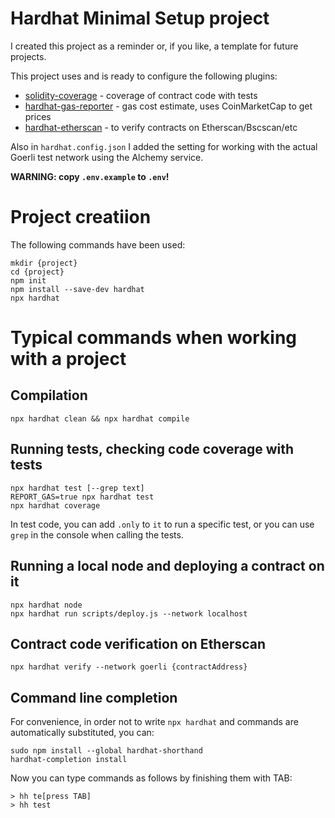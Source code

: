 # Hardhat Minimal Setup project

I created this project as a reminder or, if you like, a template for future projects.

This project uses and is ready to configure the following plugins:

* [solidity-coverage](https://www.npmjs.com/package/solidity-coverage) - coverage of contract code with tests
* [hardhat-gas-reporter](https://www.npmjs.com/package/hardhat-gas-reporter) - gas cost estimate, uses CoinMarketCap to get prices
* [hardhat-etherscan](https://www.npmjs.com/package/@nomiclabs/hardhat-etherscan) - to verify contracts on Etherscan/Bscscan/etc

Also in `hardhat.config.json` I added the setting for working with the actual Goerli test network using the Alchemy service.

**WARNING: copy `.env.example` to `.env`!**

# Project creatiion

The following commands have been used:

```console
mkdir {project}
cd {project}
npm init
npm install --save-dev hardhat
npx hardhat
```

# Typical commands when working with a project

## Compilation

```console
npx hardhat clean && npx hardhat compile
```

## Running tests, checking code coverage with tests

```console
npx hardhat test [--grep text]
REPORT_GAS=true npx hardhat test
npx hardhat coverage
```

In test code, you can add `.only` to `it` to run a specific test, or you can use `grep` in the console when calling the tests.

## Running a local node and deploying a contract on it

```
npx hardhat node
npx hardhat run scripts/deploy.js --network localhost
```

## Contract code verification on Etherscan

```console
npx hardhat verify --network goerli {contractAddress}
```

## Command line completion

For convenience, in order not to write `npx hardhat` and commands are automatically substituted, you can:

```console
sudo npm install --global hardhat-shorthand
hardhat-completion install
```

Now you can type commands as follows by finishing them with TAB:

```console
> hh te[press TAB]
> hh test
```